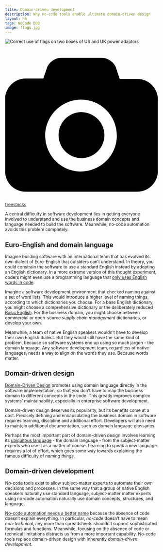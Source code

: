 ```yaml
---
title: Domain-driven development
description: Why no-code tools enable ultimate domain-driven design
layout: hh
tags: NoCode DDD
image: flags.jpg
---
```


![Correct use of flags on two boxes of US and UK power adaptors](flags.jpg)

<a class="unsplash" href="https://unsplash.com/photos/jUSu0686zDM" rel="noopener noreferrer"><span><svg xmlns="http://www.w3.org/2000/svg" viewBox="0 0 32 32"><title>unsplash-logo</title><path d="M20.8 18.1c0 2.7-2.2 4.8-4.8 4.8s-4.8-2.1-4.8-4.8c0-2.7 2.2-4.8 4.8-4.8 2.7.1 4.8 2.2 4.8 4.8zm11.2-7.4v14.9c0 2.3-1.9 4.3-4.3 4.3h-23.4c-2.4 0-4.3-1.9-4.3-4.3v-15c0-2.3 1.9-4.3 4.3-4.3h3.7l.8-2.3c.4-1.1 1.7-2 2.9-2h8.6c1.2 0 2.5.9 2.9 2l.8 2.4h3.7c2.4 0 4.3 1.9 4.3 4.3zm-8.6 7.5c0-4.1-3.3-7.5-7.5-7.5-4.1 0-7.5 3.4-7.5 7.5s3.3 7.5 7.5 7.5c4.2-.1 7.5-3.4 7.5-7.5z"></path></svg></span><span>freestocks</span></a>

A central difficulty in software development lies in getting everyone involved to understand and use the business domain concepts and language needed to build the software.
Meanwhile, no-code automation avoids this problem completely.

## Euro-English and domain language

Imagine building software with an international team that has evolved its own dialect of Euro-English that outsiders can’t understand.
In theory, you could constrain the software to use a standard English instead by adopting an English dictionary.
In a more extreme version of this thought experiment, coders might even use a programming language that 
[only uses English words in code](use-english-in-code).

Imagine a software development environment that checked naming against a set of word lists.
This would introduce a higher level of naming things, according to which dictionaries you choose.
For a base English dictionary, you might choose a comprehensive dictionary or the deliberately reduced [Basic English](https://en.wikipedia.org/wiki/Basic_English).
For the business domain, you might choose between commercial or open-source _supply chain management_ dictionaries, or develop your own.

Meanwhile, a team of native English speakers wouldn’t have to develop their own English dialect.
But they would still have the same kind of problem, because so software systems end up using so much jargon - the domain language.
Any software development team, regardless of native languages, needs a way to align on the words they use.
Because words matter.

## Domain-driven design

[Domain-Driven Design](https://martinfowler.com/bliki/DomainDrivenDesign.html)
promotes using domain language directly in the software implementation, so that you don’t have to map the business domain to different concepts in the code.
This greatly improves complex systems’ maintainability, especially in enterprise software development.

Domain-driven design deserves its popularity, but its benefits come at a cost.
Precisely defining and encapsulating the business domain in software requires learning, discipline and additional effort.
Developers will also need to maintain additional documentation, such as domain language glossaries.

Perhaps the most important part of domain-driven design involves learning its
[ubiquitous language](https://martinfowler.com/bliki/UbiquitousLanguage.html) -
the domain language - from the subject-matter experts who use it as a matter of course.
Learning to speak a new language requires a lot of effort, which goes some way towards explaining the famous difficulty of _naming things_.

## Domain-driven development

No-code tools exist to allow subject-matter experts to automate their own decisions and processes.
In the same way that a group of native English speakers naturally use standard language,
subject-matter matter experts using no-code automation naturally use domain concepts, structures, and language.

[No-code automation needs a better name](no-code-name)
because the absence of code doesn’t explain everything.
In particular, _no-code_ doesn’t have to mean _non-technical_, any more than spreadsheets shouldn’t support sophisticated formulas and functions.
Meanwhile, focusing on the absence of code or technical limitations distracts us from a more important capability.
No-code tools replace domain-driven design with inherently _domain-driven development_.
